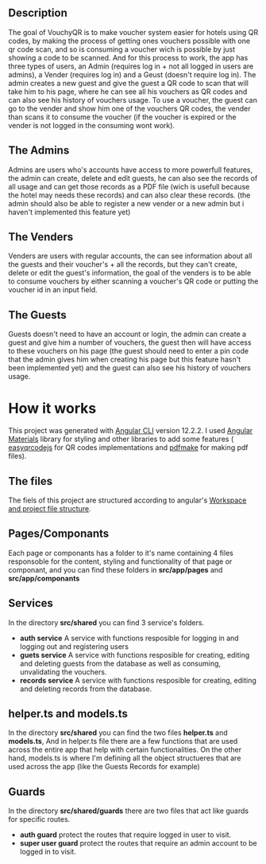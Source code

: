 ## Description

The goal of VouchyQR is to make voucher system easier for hotels using QR codes, by making the process of getting ones vouchers possible with one qr code scan, and so is consuming a voucher wich is possible by just showing a code to be scanned. And for this process to work, the app has three types of users, an Admin (requires log in + not all logged in users are admins), a Vender (requires log in) and a Geust (doesn't require log in). The admin creates a new guest and give the guest a QR code to scan that will take him to his page, where he can see all his vouchers as QR codes and can also see his history of vouchers usage. To use a voucher, the guest can go to the vender and show him one of the vouchers QR codes, the vender than scans it to consume the voucher (if the voucher is expired or the vender is not logged in the consuming wont work).

## The Admins

Admins are users who's accounts have access to more powerfull features, the admin can create, delete and edit guests, he can also see the records of all usage and can get those records as a PDF file (wich is usefull because the hotel may needs these records) and can also clear these records. (the admin should also be able to register a new vender or a new admin but i haven't implemented this feature yet)

## The Venders

Venders are users with regular accounts, the can see information about all the guests and their voucher's + all the records, but they can't create, delete or edit the guest's information, the goal of the venders is to be able to consume vouchers by either scanning a voucher's QR code or putting the voucher id in an input field.

## The Guests

Guests doesn't need to have an account or login, the admin can create a guest and give him a number of vouchers, the guest then will have access to these vouchers on his page (the guest should need to enter a pin code that the admin gives him when creating his page but this feature hasn't been implemented yet) and the guest can also see his history of vouchers usage.

# How it works

This project was generated with [Angular CLI](https://github.com/angular/angular-cli) version 12.2.2. I used [Angular Materials](https://material.angular.io/) library for styling and other libraries to add some features ( [easyqrcodejs](https://www.npmjs.com/package/easyqrcodejs) for QR codes implementations and [pdfmake](https://www.npmjs.com/package/pdfmake) for making pdf files).

## The files

The fiels of this project are structured according to angular's [Workspace and project file structure](https://angular.io/guide/file-structure).

## Pages/Componants

Each page or componants has a folder to it's name containing 4 files responsoble for the content, styling and functionality of that page or componant, and you can find these folders in **src/app/pages** and **src/app/componants**

## Services

In the directory **src/shared** you can find 3 service's folders.

- **auth service** A service with functions resposible for logging in and logging out and registering users
- **guets service** A service with functions resposible for creating, editing and deleting guests from the database as well as consuming, unvalidating the vouchers.
- **records service** A service with functions resposible for creating, editing and deleting records from the database.


## helper.ts and models.ts

In the directory **src/shared** you can find the two files **helper.ts** and **models.ts**, And in helper.ts file there are a few functions that are used across the entire app that help with certain functionalities. On the other hand, models.ts is where I'm defining all the object structueres that are used across the app (like the Guests Records for example)

## Guards

In the directory **src/shared/guards** there are two files that act like guards for specific routes.

- **auth guard** protect the routes that require logged in user to visit.
- **super user guard** protect the routes that require an admin account to be logged in to visit.
